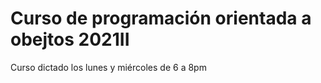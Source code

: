 # Curso de programación orientada a obejtos 2021II

Curso dictado los lunes y miércoles de 6 a 8pm

